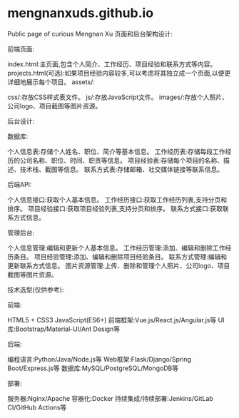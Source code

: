# mengnanxuds.github.io
Public page of curious Mengnan Xu
页面和后台架构设计:

前端页面:

index.html:主页面,包含个人简介、工作经历、项目经验和联系方式等内容。
projects.html(可选):如果项目经验内容较多,可以考虑将其独立成一个页面,以便更详细地展示每个项目。
assets/:

css/:存放CSS样式表文件。
js/:存放JavaScript文件。
images/:存放个人照片、公司logo、项目截图等图片资源。




后台设计:

数据库:

个人信息表:存储个人姓名、职位、简介等基本信息。
工作经历表:存储每段工作经历的公司名称、职位、时间、职责等信息。
项目经验表:存储每个项目的名称、描述、技术栈、截图等信息。
联系方式表:存储邮箱、社交媒体链接等联系信息。


后端API:

个人信息接口:获取个人基本信息。
工作经历接口:获取工作经历列表,支持分页和排序。
项目经验接口:获取项目经验列表,支持分页和排序。
联系方式接口:获取联系方式信息。


管理后台:

个人信息管理:编辑和更新个人基本信息。
工作经历管理:添加、编辑和删除工作经历条目。
项目经验管理:添加、编辑和删除项目经验条目。
联系方式管理:编辑和更新联系方式信息。
图片资源管理:上传、删除和管理个人照片、公司logo、项目截图等图片资源。




技术选型(仅供参考):

前端:

HTML5 + CSS3
JavaScript(ES6+)
前端框架:Vue.js/React.js/Angular.js等
UI库:Bootstrap/Material-UI/Ant Design等


后端:

编程语言:Python/Java/Node.js等
Web框架:Flask/Django/Spring Boot/Express.js等
数据库:MySQL/PostgreSQL/MongoDB等


部署:

服务器:Nginx/Apache
容器化:Docker
持续集成/持续部署:Jenkins/GitLab CI/GitHub Actions等